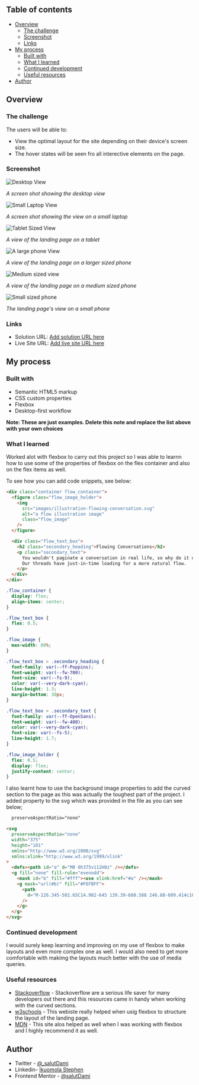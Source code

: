 ## Table of contents

- [Overview](#overview)
  - [The challenge](#the-challenge)
  - [Screenshot](#screenshot)
  - [Links](#links)
- [My process](#my-process)
  - [Built with](#built-with)
  - [What I learned](#what-i-learned)
  - [Continued development](#continued-development)
  - [Useful resources](#useful-resources)
- [Author](#author)

## Overview

### The challenge

The users will be able to:

- View the optimal layout for the site depending on their device's screen size.
- The hover states will be seen fro all interective elements on the page.

### Screenshot

![Desktop View](design/Large-Laptops.jpeg)

_A screen shot showing the desktop view_

![Small Laptop View](design/Small-Laptops.jpeg)

_A screen shot showing the view on a small laptop_

![Tablet Sized View](design/Tablet.jpeg)

_A view of the landing page on a tablet_

![A large phone View](design/Large-Phones.jpeg)

_A view of the landing page on a larger sized phone_

![Medium sized view](design/Medium-Phones.jpeg)

_A view of the landing page on a medium sized phone_

![Small sized phone](design/Small-Phones.jpeg)

_The landing page's view on a small phone_

### Links

- Solution URL: [Add solution URL here](https://github.com/TraversetheDOM/Huddle-Landing-Page-curved-section)
- Live Site URL: [Add live site URL here](https://TraversetheDOM.github.io/Huddle-Landing-Page-curved-section/)

## My process

### Built with

- Semantic HTML5 markup
- CSS custom properties
- Flexbox
- Desktop-first workflow

**Note: These are just examples. Delete this note and replace the list above with your own choices**

### What I learned

Worked alot with flexbox to carry out this project so I was able to learnn how to use some of the properties of flexbox on the flex container and also on the flex items as well.

To see how you can add code snippets, see below:

```html
<div class="container flow_container">
  <figure class="flow_image_holder">
    <img
      src="images/illustration-flowing-conversation.svg"
      alt="a flow illustration image"
      class="flow_image"
    />
  </figure>

  <div class="flow_text_box">
    <h2 class="secondary_heading">Flowing Conversations</h2>
    <p class="secondary_text">
      You wouldn't paginate a conversation in real life, so why do it online?
      Our threads have just-in-time loading for a more natural flow.
    </p>
  </div>
</div>
```

```css
.flow_container {
  display: flex;
  align-items: center;
}

.flow_text_box {
  flex: 0.5;
}

.flow_image {
  max-width: 80%;
}

.flow_text_box > .secondary_heading {
  font-family: var(--ff-Poppins);
  font-weight: var(--fw-700);
  font-size: var(--fs-9);
  color: var(--very-dark-cyan);
  line-height: 1.3;
  margin-bottom: 30px;
}

.flow_text_box > .secondary_text {
  font-family: var(--ff-OpenSans);
  font-weight: var(--fw-400);
  color: var(--very-dark-cyan);
  font-size: var(--fs-5);
  line-height: 1.7;
}

.flow_image_holder {
  flex: 0.5;
  display: flex;
  justify-content: center;
}
```

I also learnt how to use the background image properties to add the curved section to the page as this was actually the toughest part of the project. I added property to the svg which was provided in the file as you can see below;

```css
  preserveAspectRatio="none"
```

```html
<svg
  preserveAspectRatio="none"
  width="375"
  height="101"
  xmlns="http://www.w3.org/2000/svg"
  xmlns:xlink="http://www.w3.org/1999/xlink"
>
  <defs><path id="a" d="M0 0h375v112H0z" /></defs>
  <g fill="none" fill-rule="evenodd">
    <mask id="b" fill="#fff"><use xlink:href="#a" /></mask>
    <g mask="url(#b)" fill="#F6FBFF">
      <path
        d="M-126.345-502.65C14.982-645 139.39-680.588 246.88-609.414c161.235 106.762 291.228 92.307 408.49 0 78.175-61.537 78.175 146.947 0 625.453-127.86 101.604-237.07 122.013-327.628 61.226-135.838-91.181-342.275-91.181-450.675 57.166-72.266 98.899-73.403-113.462-3.41-637.083z"
      />
    </g>
  </g>
</svg>
```

### Continued development

I would surely keep learning and improving on my use of flexbox to make layouts and even more complex one as well. I would also need to get more comfortable with makimg the layouts much better with the use of media queries.

### Useful resources

- [Stackoverflow](https://stackoverflow.com/questions/71104530/google-lighthouse-and-svgs-with-preserveaspectratio-none) - Stackoverflow are a serious life saver for many developers out there and this resources came in handy when working with the curved sections.
- [w3schools](https://w3schools.com) - This webiste really helped when usig flexbox to structure the layout of the landing page.
- [MDN](https://developer.mozilla.org/en-US/docs/Learn/CSS/CSS_layout/Flexbox) - This site alos helped as well when I was working with flexbox and I highly recommend it as well.

## Author

- Twitter - [@\_salutDami](https://www.twitter.com/_salutDami)
- Linkedin- [Ikuomola Stephen](https://www.linkedin.com/in/ikuomola-stephen/)
- Frontend Mentor - [@salutDami](https://www.frontendmentor.io/profile/salutDami)
